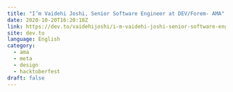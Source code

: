 ```yaml
---
title: "I’m Vaidehi Joshi, Senior Software Engineer at DEV/Forem- AMA"
date: 2020-10-20T16:20:18Z
link: https://dev.to/vaidehijoshi/i-m-vaidehi-joshi-senior-software-engineer-at-dev-forem-ama-5b00?utm_medium=RSS&utm_source=news.12bit.vn
site: dev.to
language: English
category:
  - ama
  - meta
  - design
  - hacktoberfest
draft: false
---
```

